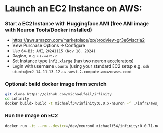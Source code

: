 # Launch an EC2 Instance on AWS:

### Start a EC2 Instance with Huggingface AMI (free AMI image with Neuron Tools/Docker installed)
- https://aws.amazon.com/marketplace/pp/prodview-gr3e6yiscria2
- View Purchase Options -> Configure
- Use `64-Bit AMI`, `20241115 (Nov 18, 2024)`
- Region, e.g. `us-west-2`
- Set Instance type `inf2.xlarge` (has two neuron accelerators)
- Login with username `ubuntu` (using your standard EC2 setup e.g. `ssh ubuntu@ec2-14-11-13-12.us-west-2.compute.amazonaws.com`)

### Optional: build docker image from scratch
```bash
git clone https://github.com/michaelfeil/infinity
cd infinity
docker buildx build -t michaelf34/infinity:0.0.x-neuron -f ./infra/aws_neuron/Dockerfile.neuron
```

### Run the image on EC2

```bash
docker run -it --rm --device=/dev/neuron0 michaelf34/infinity:0.0.71-neuron v2 --model-id BAAI/bge-small-en-v1.5 --batch-size 8 --log-level debug
```